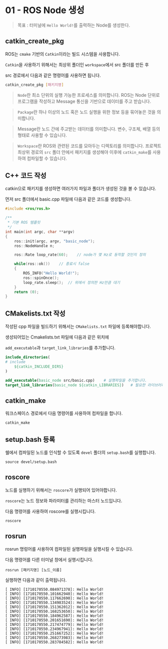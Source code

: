 # 01 - ROS Node 생성

> 목표 : 터미널에 `Hello World!`를 출력하는 Node를 생성한다.

## catkin_create_pkg

ROS는 `cmake` 기반의 `Catkin`이라는 빌드 시스템을 사용합니다.

`Catkin`을 사용하기 위해서는 최상위 폴더인 `workspace`에서 src 폴더를 만든 후

src 경로에서 다음과 같은 명령어를 사용하면 됩니다.

```bash
catkin_create_pkg [패키지명]
```

> `Node`란 최소 단위의 실행 가능한 프로세스를 의미합니다. ROS는 Node 단위로 프로그램을 작성하고 Message 통신을 기반으로 데이터를 주고 받습니다.  

> `Package`란 하나 이상의 노드 혹은 노드 실행을 위한 정보 등을 묶어놓은 것을 의미합니다.  

> Message란 노드 간에 주고받는 데이터를 의미합니다. 변수, 구조체, 배열 등의 형태로 사용할 수 있습니다.  

> `Workspace`란 ROS와 관련된 코드를 모아두는 디렉토리를 의미합니다. 프로젝트 최상위 경로의 `src` 폴더 안에서 패키지를 생성해야 이후에 `catkin_make`를 사용하여 컴파일할 수 있습니다.

## C++ 코드 작성

catkin으로 패키지를 생성하면 여러가지 파일과 폴더가 생성된 것을 볼 수 있습니다.

먼저 src 폴더에서 basic.cpp 파일에 다음과 같은 코드를 생성합니다.

```C++
#include <ros/ros.h>

/**
 * 기본 ROS 템플릿
 */
int main(int argc, char **argv)
{
	ros::init(argc, argv, "basic_node");
	ros::NodeHandle n;

	ros::Rate loop_rate(60);	// node가 몇 Hz로 동작할 것인지 정의

	while(ros::ok())	// 종료시 false
	{
		ROS_INFO("Hello World!");
		ros::spinOnce();
		loop_rate.sleep();	// 위에서 정의한 Hz만큼 대기
	}
	return (0);
}
```

## CMakelists.txt 작성

작성된 cpp 파일을 빌드하기 위해서는 `CMakelists.txt` 파일에 등록해야합니다.

생성되어있는 Cmakelists.txt 파일에 다음과 같은 위치에

`add_executable`과 `target_link_libraries`를 추가합니다.

```cmake
include_directories(
# include
	${catkin_INCLUDE_DIRS}
)

add_executable(basic_node src/basic.cpp)	# 실행파일을 추가합니다.
target_link_libraries(basic_node ${catkin_LIBRARIES})	# 필요한 라이브러리를 가져옵니다.
```

## catkin_make

워크스페이스 경로에서 다음 명령어를 사용하여 컴파일을 합니다.

```shell
catkin_make
```

## setup.bash 등록

쉘에서 컴파일된 노드를 인식할 수 있도록 `devel` 폴더의 `setup.bash`를 실행합니다.

```shell
source devel/setup.bash
```

## roscore

노드를 실행하기 위해서는 `roscore`가 실행되어 있어야합니다.

`roscore`는 노드 정보와 파라미터를 관리하는 마스터 노드입니다.

다음 명령어를 사용하여 roscore를 실행시킵니다.

```
roscore
```

## rosrun

rosrun 명렁어를 사용하여 컴파일된 실행파일을 실행시킬 수 있습니다.

다음 명령어를 다른 터미널 창에서 실행시킵니다.

```
rosrun [패키지명] [노드_이름]
```

실행하면 다음과 같이 출력됩니다.

```shell
[ INFO] [1710170550.084971378]: Hello World!
[ INFO] [1710170550.101662940]: Hello World!
[ INFO] [1710170550.117662690]: Hello World!
[ INFO] [1710170550.134983524]: Hello World!
[ INFO] [1710170550.151362012]: Hello World!
[ INFO] [1710170550.168253650]: Hello World!
[ INFO] [1710170550.184962587]: Hello World!
[ INFO] [1710170550.201651690]: Hello World!
[ INFO] [1710170550.217474779]: Hello World!
[ INFO] [1710170550.234967941]: Hello World!
[ INFO] [1710170550.251667252]: Hello World!
[ INFO] [1710170550.268273983]: Hello World!
[ INFO] [1710170550.283784582]: Hello World!
```
